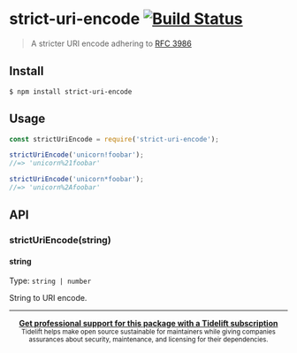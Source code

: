 # strict-uri-encode [![Build Status](https://travis-ci.org/kevva/strict-uri-encode.svg?branch=master)](https://travis-ci.org/kevva/strict-uri-encode)

> A stricter URI encode adhering to [RFC 3986](http://tools.ietf.org/html/rfc3986)


## Install

```
$ npm install strict-uri-encode
```


## Usage

```js
const strictUriEncode = require('strict-uri-encode');

strictUriEncode('unicorn!foobar');
//=> 'unicorn%21foobar'

strictUriEncode('unicorn*foobar');
//=> 'unicorn%2Afoobar'
```


## API

### strictUriEncode(string)

#### string

Type: `string | number`

String to URI encode.


---

<div align="center">
	<b>
		<a href="https://tidelift.com/subscription/pkg/npm-strict-uri-encode?utm_source=npm-strict-uri-encode&utm_medium=referral&utm_campaign=readme">Get professional support for this package with a Tidelift subscription</a>
	</b>
	<br>
	<sub>
		Tidelift helps make open source sustainable for maintainers while giving companies<br>assurances about security, maintenance, and licensing for their dependencies.
	</sub>
</div>
